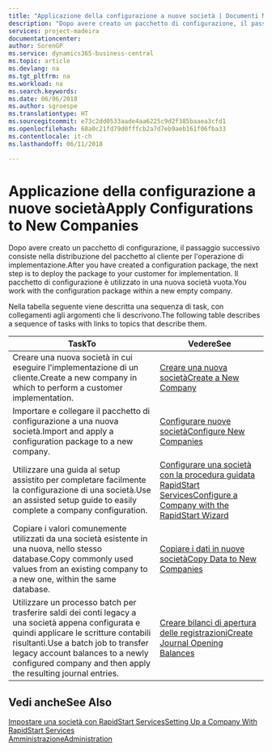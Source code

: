```yaml
---
title: "Applicazione della configurazione a nuove società | Documenti Microsoft"
description: "Dopo avere creato un pacchetto di configurazione, il passaggio successivo consiste nella distribuzione del pacchetto al cliente per l'operazione di implementazione. Utilizzare la configurazione con una nuova società vuota."
services: project-madeira
documentationcenter: 
author: SorenGP
ms.service: dynamics365-business-central
ms.topic: article
ms.devlang: na
ms.tgt_pltfrm: na
ms.workload: na
ms.search.keywords: 
ms.date: 06/06/2018
ms.author: sgroespe
ms.translationtype: HT
ms.sourcegitcommit: e73c2dd0533aade4aa6225c9d2f385baaea3cfd1
ms.openlocfilehash: 68a0c21fd79d0fffcb2a7d7eb9aeb161f06fba33
ms.contentlocale: it-ch
ms.lasthandoff: 06/11/2018

---
```

# <a name="apply-configurations-to-new-companies"></a><span data-ttu-id="d54b0-104">Applicazione della configurazione a nuove società</span><span class="sxs-lookup"><span data-stu-id="d54b0-104">Apply Configurations to New Companies</span></span>
<span data-ttu-id="d54b0-105">Dopo avere creato un pacchetto di configurazione, il passaggio successivo consiste nella distribuzione del pacchetto al cliente per l'operazione di implementazione.</span><span class="sxs-lookup"><span data-stu-id="d54b0-105">After you have created a configuration package, the next step is to deploy the package to your customer for implementation.</span></span> <span data-ttu-id="d54b0-106">Il pacchetto di configurazione è utilizzato in una nuova società vuota.</span><span class="sxs-lookup"><span data-stu-id="d54b0-106">You work with the configuration package within a new empty company.</span></span>  

 <span data-ttu-id="d54b0-107">Nella tabella seguente viene descritta una sequenza di task, con collegamenti agli argomenti che li descrivono.</span><span class="sxs-lookup"><span data-stu-id="d54b0-107">The following table describes a sequence of tasks with links to topics that describe them.</span></span>

|<span data-ttu-id="d54b0-108">**Task**</span><span class="sxs-lookup"><span data-stu-id="d54b0-108">**To**</span></span>|<span data-ttu-id="d54b0-109">**Vedere**</span><span class="sxs-lookup"><span data-stu-id="d54b0-109">**See**</span></span>|  
|------------|-------------|  
|<span data-ttu-id="d54b0-110">Creare una nuova società in cui eseguire l'implementazione di un cliente.</span><span class="sxs-lookup"><span data-stu-id="d54b0-110">Create a new company in which to perform a customer implementation.</span></span>|[<span data-ttu-id="d54b0-111">Creare una nuova società</span><span class="sxs-lookup"><span data-stu-id="d54b0-111">Create a New Company</span></span>](admin-how-to-create-a-new-company.md)|  
|<span data-ttu-id="d54b0-112">Importare e collegare il pacchetto di configurazione a una nuova società.</span><span class="sxs-lookup"><span data-stu-id="d54b0-112">Import and apply a configuration package to a new company.</span></span>|[<span data-ttu-id="d54b0-113">Configurare nuove società</span><span class="sxs-lookup"><span data-stu-id="d54b0-113">Configure New Companies</span></span>](admin-how-to-configure-new-companies.md)|  
|<span data-ttu-id="d54b0-114">Utilizzare una guida al setup assistito per completare facilmente la configurazione di una società.</span><span class="sxs-lookup"><span data-stu-id="d54b0-114">Use an assisted setup guide to easily complete a company configuration.</span></span>|[<span data-ttu-id="d54b0-115">Configurare una società con la procedura guidata RapidStart Services</span><span class="sxs-lookup"><span data-stu-id="d54b0-115">Configure a Company with the RapidStart Wizard</span></span>](admin-how-to-configure-a-company-with-the-rapidstart-wizard.md)|
|<span data-ttu-id="d54b0-116">Copiare i valori comunemente utilizzati da una società esistente in una nuova, nello stesso database.</span><span class="sxs-lookup"><span data-stu-id="d54b0-116">Copy commonly used values from an existing company to a new one, within the same database.</span></span>|[<span data-ttu-id="d54b0-117">Copiare i dati in nuove società</span><span class="sxs-lookup"><span data-stu-id="d54b0-117">Copy Data to New Companies</span></span>](admin-how-to-copy-data-to-new-companies.md)|  
|<span data-ttu-id="d54b0-118">Utilizzare un processo batch per trasferire saldi dei conti legacy a una società appena configurata e quindi applicare le scritture contabili risultanti.</span><span class="sxs-lookup"><span data-stu-id="d54b0-118">Use a batch job to transfer legacy account balances to a newly configured company and then apply the resulting journal entries.</span></span>|[<span data-ttu-id="d54b0-119">Creare bilanci di apertura delle registrazioni</span><span class="sxs-lookup"><span data-stu-id="d54b0-119">Create Journal Opening Balances</span></span>](admin-how-to-create-journal-opening-balances.md)|  

## <a name="see-also"></a><span data-ttu-id="d54b0-120">Vedi anche</span><span class="sxs-lookup"><span data-stu-id="d54b0-120">See Also</span></span>  
[<span data-ttu-id="d54b0-121">Impostare una società con RapidStart Services</span><span class="sxs-lookup"><span data-stu-id="d54b0-121">Setting Up a Company With RapidStart Services</span></span>](admin-set-up-a-company-with-rapidstart.md)  
[<span data-ttu-id="d54b0-122">Amministrazione</span><span class="sxs-lookup"><span data-stu-id="d54b0-122">Administration</span></span>](admin-setup-and-administration.md)

